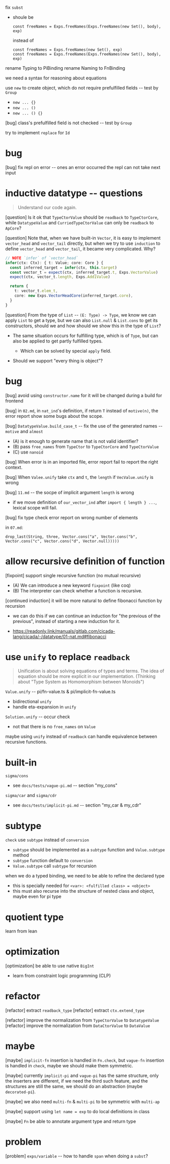 fix `subst`

- shoule be

  ```
  const freeNames = Exps.freeNames(Exps.freeNames(new Set(), body), exp)
  ```

  instead of

  ```
  const freeNames = Exps.freeNames(new Set(), exp)
  const freeNames = Exps.freeNames(Exps.freeNames(new Set(), body), exp)
  ```

rename Typing to PiBinding
rename Naming to FnBinding

we need a syntax for reasoning about equations

use `new` to create object, which do not require prefulfilled fields -- test by `Group`

- `new ... {}`
- `new ... ()`
- `new ... () {}`

[bug] class's prefulfilled field is not checked -- test by `Group`

try to implement `replace` for `Id`

# bug

[bug] fix repl on error -- ones an error occurred the repl can not take next input

# inductive datatype -- questions

> Understand our code again.

[question] Is it ok that `TypeCtorValue` should be `readback` to `TypeCtorCore`,
while `DatatypeValue` and `CurriedTypeCtorValue` can only be `readback` to `ApCore`?

[question] Note that, when we have built-in `Vector`,
it is easy to implement `vector_head` and `vector_tail` directly,
but when we try to use `induction` to define `vector_head` and `vector_tail`,
it became very complicated. Why?

```typescript
// NOTE `infer` of `vector_head`
infer(ctx: Ctx): { t: Value; core: Core } {
  const inferred_target = infer(ctx, this.target)
  const vector_t = expect(ctx, inferred_target.t, Exps.VectorValue)
  expect(ctx, vector_t.length, Exps.Add1Value)

  return {
    t: vector_t.elem_t,
    core: new Exps.VectorHeadCore(inferred_target.core),
  }
}
```

[question] From the type of `List` -- `(E: Type) -> Type`,
we know we can apply `List` to get a type,
but we can also `List.null` & `List.cons` to get its constructors,
should we and how should we show this in the type of `List`?

- The same situation occurs for fulfilling type, which is of `Type`,
  but can also be applied to get partly fulfilled types.

  - Which can be solved by special `apply` field.

- Should we support "every thing is object"?

# bug

[bug] avoid using `constructor.name` for it will be changed during a build for frontend

[bug] in `02.md`, in `nat_ind`'s definition, if return `T` instead of `motive(n)`,
the error report show some bugs about the scope.

[bug] `DatatypeValue.build_case_t` -- fix the use of the generated names -- `motive` and `almost`

- (A) is it enough to generate name that is not valid identifier?
- (B) pass `free_names` from `TypeCtor` to `TypeCtorCore` and `TypeCtorValue`
- (C) use `nanoid`

[bug] When error is in an imported file, error report fail to report the right context.

[bug] When `Valee.unify` take `ctx` and `t`, the `length` if `VecValue.unify` is wrong

[bug] `11.md` -- the socpe of implicit argument `length` is wrong

- if we move definition of `our_vector_ind` after `import { length } ...`,
  lexical scope will fail.

[bug] fix type check error report on wrong number of elements

in `07.md`:

```cicada
drop_last(String, three, Vector.cons("a", Vector.cons("b", Vector.cons("c", Vector.cons("d", Vector.null)))))
```

# allow recursive definition of function

[fixpoint] support single recursive function (no mutual recursive)

- (A) We can introduce a new keyword `fixpoint` (like coq)
- (B) The interpreter can check whether a function is recursive.

[continued induction] it will be more natural to define fibonacci function by recursion

- we can do this if we can continue an induction for "the previous of the previous",
  instead of starting a new induction for it.

- https://readonly.link/manuals/gitlab.com/cicada-lang/cicada/-/datatype/01-nat.md#fibonacci

# use `unify` to replace `readback`

> Unification is about solving equations of types and terms.
> The idea of equation should be more explicit in our implementation.
> (Thinking about "Type System as Homomorphism between Monoids")

`Value.unify` -- pi/fn-value.ts & pi/implicit-fn-value.ts

- bidirectional `unify`
- handle eta-expansion in `unify`

`Solution.unify` -- occur check

- not that there is no `free_names` on `Value`

maybe using `unify` instead of `readback` can handle equivalence between recursive functions.

# built-in

`sigma/cons`

- see `docs/tests/vague-pi.md` -- section "my_cons"

`sigma/car` and `sigma/cdr`

- see `docs/tests/implicit-pi.md` -- section "my_car & my_cdr"

# subtype

`check` use `subtype` instead of `conversion`

- `subtype` should be implemented as a `subtype` function and `Value.subtype` method
- `subtype` function default to `conversion`
- `Value.subtype` call `subtype` for recursion

when we do a typed binding, we need to be able to refine the declared type
- this is specially needed for `<var>: <fulfilled class> = <object>`
- this must also recurse into the structure of nested class and object, maybe even for pi type

# quotient type

learn from lean

# optimization

[optimization] be able to use native `BigInt`

- learn from constraint logic programming (CLP)

# refactor

[refactor] extract `readback_type`
[refactor] extract `ctx.extend_type`

[refactor] improve the normalization from `TypeCtorValue` to `DatatypeValue`
[refactor] improve the normalization from `DataCtorValue` to `DataValue`

# maybe

[maybe] `implicit-fn` insertion is handled in `Fn.check`,
but `vague-fn` insertion is handled in `check`,
maybe we should make them symmetric.

[maybe] currently `implicit-pi` and `vague-pi` has the same structure,
only the inserters are different, if we need the third such feature,
and the structures are still the same, we should do an abstraction (maybe `decorated-pi`).

[maybe] we also need `multi-fn` & `multi-pi` to be symmetric with `multi-ap`

[maybe] support using `let name = exp` to do local definitions in class

[maybe] `Fn` be able to annotate argument type and return type

# problem

[problem] `exps/variable` -- how to handle `span` when doing a `subst`?
